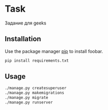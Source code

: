 # Task
Задание для geeks

## Installation

Use the package manager [pip](https://pip.pypa.io/en/stable/) to install foobar.

```bash
pip install requirements.txt
```

## Usage

```bash
./manage.py createsuperuser
./manage.py makemigrations
./manage.py migrate
./manage.py runserver
```
